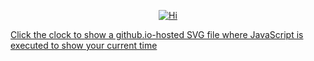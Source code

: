 
<p align="center">

<a href="https://yuvi-raj-p.github.io/Yuvi-raj-P/Svg.svg" title="Hello">
<img src="https://github.com/Yuvi-raj-P/Yuvi-raj-P/raw/master/moon-12.gif" alt="Hi"><br>


Click the clock to show a github.io-hosted SVG file where JavaScript is executed to show your current time

</a>

</p>

